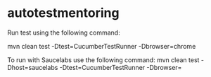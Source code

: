 # autotestmentoring


Run test using the following command:

mvn clean test -Dtest=CucumberTestRunner -Dbrowser=chrome

To run with Saucelabs use the following command:
mvn clean test -Dhost=saucelabs -Dtest=CucumberTestRunner -Dbrowser=<browserName>
